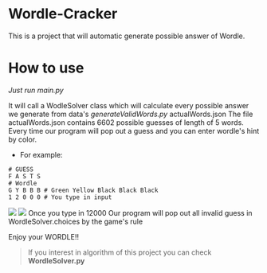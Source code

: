 # Wordle-Cracker
This is a project that will automatic generate possible answer of Wordle.


# How to use
*Just run main.py*

It will call a WodleSolver class which will calculate every possible answer we generate from data's *generateValidWords.py* actualWords.json
The file actualWords.json contains 6602 possible guesses of length of 5 words.
Every time our program will pop out a guess and you can enter wordle's hint by color.

* For example:
```
# GUESS
F A S T S
# Wordle
G Y B B B # Green Yellow Black Black Black
1 2 0 0 0 # You type in input
```
![](https://i.imgur.com/ucM1MRu.jpg)
![](https://i.imgur.com/gVAle8G.jpg)
Once you type in 12000
Our program will pop out all invalid guess in WordleSolver.choices by the game's rule

Enjoy your WORDLE!!

> If you interest in algorithm of this project you can check **WordleSolver.py**
